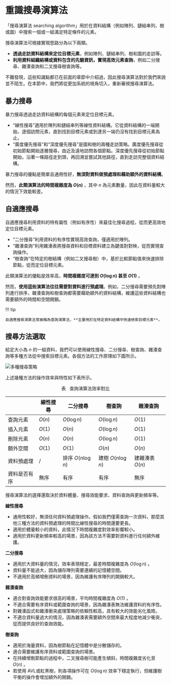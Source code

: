 # 重識搜尋演算法

「搜尋演算法 searching algorithm」用於在資料結構（例如陣列、鏈結串列、樹或圖）中搜索一個或一組滿足特定條件的元素。

搜尋演算法可根據實現思路分為以下兩類。

- **透過走訪資料結構來定位目標元素**，例如陣列、鏈結串列、樹和圖的走訪等。
- **利用資料組織結構或資料包含的先驗資訊，實現高效元素查詢**，例如二分搜尋、雜湊查詢和二叉搜尋樹查詢等。

不難發現，這些知識點都已在前面的章節中介紹過，因此搜尋演算法對於我們來說並不陌生。在本節中，我們將從更加系統的視角切入，重新審視搜尋演算法。

## 暴力搜尋

暴力搜尋透過走訪資料結構的每個元素來定位目標元素。

- “線性搜尋”適用於陣列和鏈結串列等線性資料結構。它從資料結構的一端開始，逐個訪問元素，直到找到目標元素或到達另一端仍沒有找到目標元素為止。
- “廣度優先搜尋”和“深度優先搜尋”是圖和樹的兩種走訪策略。廣度優先搜尋從初始節點開始逐層搜尋，由近及遠地訪問各個節點。深度優先搜尋從初始節點開始，沿著一條路徑走到頭，再回溯並嘗試其他路徑，直到走訪完整個資料結構。

暴力搜尋的優點是簡單且通用性好，**無須對資料做預處理和藉助額外的資料結構**。

然而，**此類演算法的時間複雜度為 $O(n)$** ，其中 $n$ 為元素數量，因此在資料量較大的情況下效能較差。

## 自適應搜尋

自適應搜尋利用資料的特有屬性（例如有序性）來最佳化搜尋過程，從而更高效地定位目標元素。

- “二分搜尋”利用資料的有序性實現高效查詢，僅適用於陣列。
- “雜湊查詢”利用雜湊表將搜尋資料和目標資料建立為鍵值對對映，從而實現查詢操作。
- “樹查詢”在特定的樹結構（例如二叉搜尋樹）中，基於比較節點值來快速排除節點，從而定位目標元素。

此類演算法的優點是效率高，**時間複雜度可達到 $O(\log n)$ 甚至 $O(1)$** 。

然而，**使用這些演算法往往需要對資料進行預處理**。例如，二分搜尋需要預先對陣列進行排序，雜湊查詢和樹查詢都需要藉助額外的資料結構，維護這些資料結構也需要額外的時間和空間開銷。

!!! tip

    自適應搜尋演算法常被稱為查詢演算法，**主要用於在特定資料結構中快速檢索目標元素**。

## 搜尋方法選取

給定大小為 $n$ 的一組資料，我們可以使用線性搜尋、二分搜尋、樹查詢、雜湊查詢等多種方法從中搜索目標元素。各個方法的工作原理如下圖所示。

![多種搜尋策略](searching_algorithm_revisited.assets/searching_algorithms.png)

上述幾種方法的操作效率與特性如下表所示。

<p align="center"> 表 <id> &nbsp; 查詢演算法效率對比 </p>

|              | 線性搜尋 | 二分搜尋           | 樹查詢             | 雜湊查詢        |
| ------------ | -------- | ------------------ | ------------------ | --------------- |
| 查詢元素     | $O(n)$   | $O(\log n)$        | $O(\log n)$        | $O(1)$          |
| 插入元素     | $O(1)$   | $O(n)$             | $O(\log n)$        | $O(1)$          |
| 刪除元素     | $O(n)$   | $O(n)$             | $O(\log n)$        | $O(1)$          |
| 額外空間     | $O(1)$   | $O(1)$             | $O(n)$             | $O(n)$          |
| 資料預處理   | /        | 排序 $O(n \log n)$ | 建樹 $O(n \log n)$ | 建雜湊表 $O(n)$ |
| 資料是否有序 | 無序     | 有序               | 有序               | 無序            |

搜尋演算法的選擇還取決於資料體量、搜尋效能要求、資料查詢與更新頻率等。

**線性搜尋**

- 通用性較好，無須任何資料預處理操作。假如我們僅需查詢一次資料，那麼其他三種方法的資料預處理的時間比線性搜尋的時間還要更長。
- 適用於體量較小的資料，此情況下時間複雜度對效率影響較小。
- 適用於資料更新頻率較高的場景，因為該方法不需要對資料進行任何額外維護。

**二分搜尋**

- 適用於大資料量的情況，效率表現穩定，最差時間複雜度為 $O(\log n)$ 。
- 資料量不能過大，因為儲存陣列需要連續的記憶體空間。
- 不適用於高頻增刪資料的場景，因為維護有序陣列的開銷較大。

**雜湊查詢**

- 適合對查詢效能要求很高的場景，平均時間複雜度為 $O(1)$ 。
- 不適合需要有序資料或範圍查詢的場景，因為雜湊表無法維護資料的有序性。
- 對雜湊函式和雜湊衝突處理策略的依賴性較高，具有較大的效能劣化風險。
- 不適合資料量過大的情況，因為雜湊表需要額外空間來最大程度地減少衝突，從而提供良好的查詢效能。

**樹查詢**

- 適用於海量資料，因為樹節點在記憶體中是分散儲存的。
- 適合需要維護有序資料或範圍查詢的場景。
- 在持續增刪節點的過程中，二叉搜尋樹可能產生傾斜，時間複雜度劣化至 $O(n)$ 。
- 若使用 AVL或紅黑樹，則各項操作可在 $O(\log n)$ 效率下穩定執行，但維護樹平衡的操作會增加額外的開銷。
